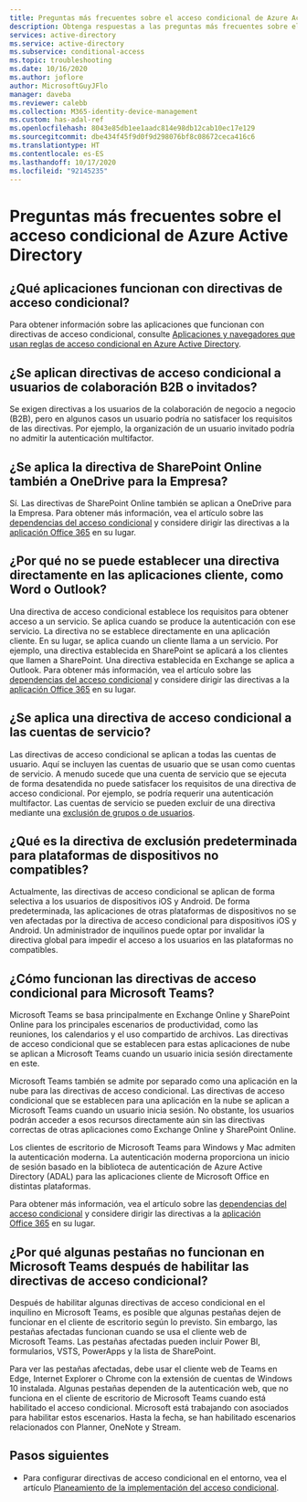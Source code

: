 ```yaml
---
title: Preguntas más frecuentes sobre el acceso condicional de Azure Active Directory | Microsoft Docs
description: Obtenga respuestas a las preguntas más frecuentes sobre el acceso condicional en Azure Active Directory.
services: active-directory
ms.service: active-directory
ms.subservice: conditional-access
ms.topic: troubleshooting
ms.date: 10/16/2020
ms.author: joflore
author: MicrosoftGuyJFlo
manager: daveba
ms.reviewer: calebb
ms.collection: M365-identity-device-management
ms.custom: has-adal-ref
ms.openlocfilehash: 8043e85db1ee1aadc814e98db12cab10ec17e129
ms.sourcegitcommit: dbe434f45f9d0f9d298076bf8c08672ceca416c6
ms.translationtype: HT
ms.contentlocale: es-ES
ms.lasthandoff: 10/17/2020
ms.locfileid: "92145235"
---
```

# <a name="azure-active-directory-conditional-access-faqs"></a>Preguntas más frecuentes sobre el acceso condicional de Azure Active Directory

## <a name="which-applications-work-with-conditional-access-policies"></a>¿Qué aplicaciones funcionan con directivas de acceso condicional?

Para obtener información sobre las aplicaciones que funcionan con directivas de acceso condicional, consulte [Aplicaciones y navegadores que usan reglas de acceso condicional en Azure Active Directory](concept-conditional-access-cloud-apps.md).

## <a name="are-conditional-access-policies-enforced-for-b2b-collaboration-and-guest-users"></a>¿Se aplican directivas de acceso condicional a usuarios de colaboración B2B o invitados?

Se exigen directivas a los usuarios de la colaboración de negocio a negocio (B2B), pero en algunos casos un usuario podría no satisfacer los requisitos de las directivas. Por ejemplo, la organización de un usuario invitado podría no admitir la autenticación multifactor. 

## <a name="does-a-sharepoint-online-policy-also-apply-to-onedrive-for-business"></a>¿Se aplica la directiva de SharePoint Online también a OneDrive para la Empresa?

Sí. Las directivas de SharePoint Online también se aplican a OneDrive para la Empresa. Para obtener más información, vea el artículo sobre las [dependencias del acceso condicional](service-dependencies.md) y considere dirigir las directivas a la [aplicación Office 365](concept-conditional-access-cloud-apps.md#office-365) en su lugar.

## <a name="why-cant-i-set-a-policy-directly-on-client-apps-like-word-or-outlook"></a>¿Por qué no se puede establecer una directiva directamente en las aplicaciones cliente, como Word o Outlook?

Una directiva de acceso condicional establece los requisitos para obtener acceso a un servicio. Se aplica cuando se produce la autenticación con ese servicio. La directiva no se establece directamente en una aplicación cliente. En su lugar, se aplica cuando un cliente llama a un servicio. Por ejemplo, una directiva establecida en SharePoint se aplicará a los clientes que llamen a SharePoint. Una directiva establecida en Exchange se aplica a Outlook. Para obtener más información, vea el artículo sobre las [dependencias del acceso condicional](service-dependencies.md) y considere dirigir las directivas a la [aplicación Office 365](concept-conditional-access-cloud-apps.md#office-365) en su lugar.

## <a name="does-a-conditional-access-policy-apply-to-service-accounts"></a>¿Se aplica una directiva de acceso condicional a las cuentas de servicio?

Las directivas de acceso condicional se aplican a todas las cuentas de usuario. Aquí se incluyen las cuentas de usuario que se usan como cuentas de servicio. A menudo sucede que una cuenta de servicio que se ejecuta de forma desatendida no puede satisfacer los requisitos de una directiva de acceso condicional. Por ejemplo, se podría requerir una autenticación multifactor. Las cuentas de servicio se pueden excluir de una directiva mediante una [exclusión de grupos o de usuarios](concept-conditional-access-users-groups.md#exclude-users). 

## <a name="what-is-the-default-exclusion-policy-for-unsupported-device-platforms"></a>¿Qué es la directiva de exclusión predeterminada para plataformas de dispositivos no compatibles?

Actualmente, las directivas de acceso condicional se aplican de forma selectiva a los usuarios de dispositivos iOS y Android. De forma predeterminada, las aplicaciones de otras plataformas de dispositivos no se ven afectadas por la directiva de acceso condicional para dispositivos iOS y Android. Un administrador de inquilinos puede optar por invalidar la directiva global para impedir el acceso a los usuarios en las plataformas no compatibles.

## <a name="how-do-conditional-access-policies-work-for-microsoft-teams"></a>¿Cómo funcionan las directivas de acceso condicional para Microsoft Teams?

Microsoft Teams se basa principalmente en Exchange Online y SharePoint Online para los principales escenarios de productividad, como las reuniones, los calendarios y el uso compartido de archivos. Las directivas de acceso condicional que se establecen para estas aplicaciones de nube se aplican a Microsoft Teams cuando un usuario inicia sesión directamente en este.

Microsoft Teams también se admite por separado como una aplicación en la nube para las directivas de acceso condicional. Las directivas de acceso condicional que se establecen para una aplicación en la nube se aplican a Microsoft Teams cuando un usuario inicia sesión. No obstante, los usuarios podrán acceder a esos recursos directamente aún sin las directivas correctas de otras aplicaciones como Exchange Online y SharePoint Online.

Los clientes de escritorio de Microsoft Teams para Windows y Mac admiten la autenticación moderna. La autenticación moderna proporciona un inicio de sesión basado en la biblioteca de autenticación de Azure Active Directory (ADAL) para las aplicaciones cliente de Microsoft Office en distintas plataformas.

Para obtener más información, vea el artículo sobre las [dependencias del acceso condicional](service-dependencies.md) y considere dirigir las directivas a la [aplicación Office 365](concept-conditional-access-cloud-apps.md#office-365) en su lugar.

## <a name="why-are-some-tabs-not-working-in-microsoft-teams-after-enabling-conditional-access-policies"></a>¿Por qué algunas pestañas no funcionan en Microsoft Teams después de habilitar las directivas de acceso condicional?

Después de habilitar algunas directivas de acceso condicional en el inquilino en Microsoft Teams, es posible que algunas pestañas dejen de funcionar en el cliente de escritorio según lo previsto. Sin embargo, las pestañas afectadas funcionan cuando se usa el cliente web de Microsoft Teams. Las pestañas afectadas pueden incluir Power BI, formularios, VSTS, PowerApps y la lista de SharePoint.

Para ver las pestañas afectadas, debe usar el cliente web de Teams en Edge, Internet Explorer o Chrome con la extensión de cuentas de Windows 10 instalada. Algunas pestañas dependen de la autenticación web, que no funciona en el cliente de escritorio de Microsoft Teams cuando está habilitado el acceso condicional. Microsoft está trabajando con asociados para habilitar estos escenarios. Hasta la fecha, se han habilitado escenarios relacionados con Planner, OneNote y Stream.

## <a name="next-steps"></a>Pasos siguientes

- Para configurar directivas de acceso condicional en el entorno, vea el artículo [Planeamiento de la implementación del acceso condicional](plan-conditional-access.md). 
